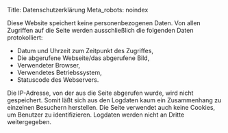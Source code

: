 Title: Datenschutzerklärung
Meta_robots: noindex


Diese Website speichert keine personenbezogenen Daten. Von allen Zugriffen auf die Seite werden ausschließlich die folgenden Daten protokolliert: 

- Datum und Uhrzeit zum Zeitpunkt des Zugriffes,
- Die abgerufene Webseite/das abgerufene Bild,
- Verwendeter Browser,
- Verwendetes Betriebssystem,
- Statuscode des Webservers.

Die IP-Adresse, von der aus die Seite abgerufen wurde, wird nicht gespeichert. Somit läßt sich aus den Logdaten kaum ein Zusammenhang zu einzelnen Besuchern herstellen. Die Seite verwendet auch keine Cookies, um Benutzer zu identifizieren. Logdaten werden nicht an Dritte weitergegeben. 

